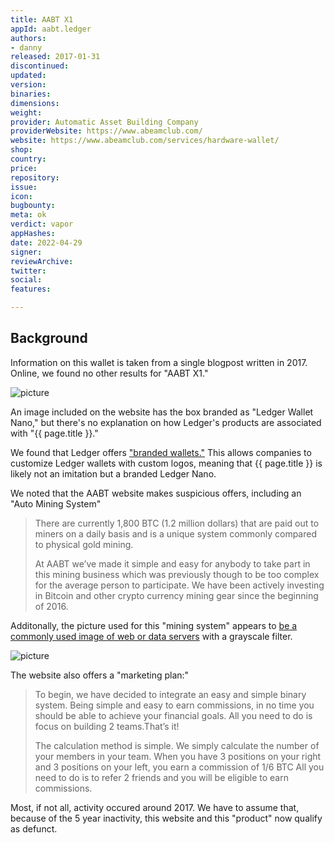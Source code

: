 ```yaml
---
title: AABT X1
appId: aabt.ledger
authors:
- danny
released: 2017-01-31
discontinued: 
updated: 
version: 
binaries: 
dimensions: 
weight: 
provider: Automatic Asset Building Company
providerWebsite: https://www.abeamclub.com/
website: https://www.abeamclub.com/services/hardware-wallet/
shop: 
country: 
price: 
repository: 
issue: 
icon: 
bugbounty: 
meta: ok
verdict: vapor
appHashes: 
date: 2022-04-29
signer: 
reviewArchive: 
twitter: 
social: 
features: 

---
```


## Background

Information on this wallet is taken from a single blogpost written in 2017. Online, we found no other results for "AABT X1."

![picture](https://i2.wp.com/www.abeamclub.com/wp-content/uploads/2017/01/ledger-nano-packshot-medium.png?resize=300%2C141)

An image included on the website has the box branded as "Ledger Wallet Nano," but there's no explanation on how Ledger's products are associated with "{{ page.title }}."

We found that Ledger offers ["branded wallets."](https://www.ledger.com/co-branded-partnership) This allows companies to customize Ledger wallets with custom logos, meaning that {{ page.title }} is likely not an imitation but a branded Ledger Nano.

We noted that the AABT website makes suspicious offers, including an "Auto Mining System"

> There are currently 1,800 BTC (1.2 million dollars) that are paid out to miners on a daily basis and is a unique system commonly compared to physical gold mining.
>
> At AABT we’ve made it simple and easy for anybody to take part in this mining business which was previously though to be too complex for the average person to participate. We have been actively investing in Bitcoin and other crypto currency mining gear since the beginning of 2016.

Additonally, the picture used for this "mining system" appears to [be a commonly used image of web or data servers](https://www.google.com/search?tbs=simg:CAQShgIJNWRRn3Ln1mAa-gELELCMpwgaOQo3CAQSE8op8iSxEbYzS8470znRH5ca0zwaGuMKUvE5ohZuFe5cyMQb3ruv4EV9WAToz17pIAUwBAwLEI6u_1ggaCgoICAESBHMONZgMCxCd7cEJGpsBChsKCHZlcnRpY2Fs2qWI9gMLCgkvYS80aGgzcDAKHQoKZGlzayBhcnJhedqliPYDCwoJL20vMDJmMGNqCh0KC3JlbmRlciBmYXJt2qWI9gMKCggvbS8wNmZmcAoYCgZzZXJ2ZXLapYj2AwoKCC9tLzBia3hqCiQKEm1haW5mcmFtZSBjb21wdXRlctqliPYDCgoIL20vMDUydDcM&sxsrf=APq-WBsPHlRZbZ9MTq7kizm1gl-99xSQow:1650251011862&q=aws+data+center+in+virginia&tbm=isch&sa=X&ved=2ahUKEwiYs-iK0Jz3AhVow4sBHXNcC3EQ2A4oAXoECAEQNA&biw=1632&bih=922&dpr=1) with a grayscale filter.

![picture](https://i1.wp.com/www.abeamclub.com/wp-content/uploads/2016/11/C2.jpg?resize=500)

The website also offers a "marketing plan:"

> To begin, we have decided to integrate an easy and simple binary system. Being simple and easy to earn commissions, in no time you should be able to achieve your financial goals. All you need to do is focus on building 2 teams.That’s it!
>
> The calculation method is simple. We simply calculate the number of your members in your team. When you have 3 positions on your right and 3 positions on your left, you earn a commission of 1/6 BTC All you need to do is to refer 2 friends and you will be eligible to earn commissions.

Most, if not all, activity occured around 2017. We have to assume that, because of the 5 year inactivity, this website and this "product" now qualify as defunct.

